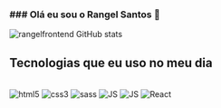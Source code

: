 ### ### Olá eu sou o Rangel Santos 🤚

![rangelfrontend GitHub stats](https://github-readme-stats.vercel.app/api?username=rangelfrontend&show_icons=true&theme=dracula)

## Tecnologias que eu uso no meu dia 

<div style="display: inline-block"><br>
<img  alt="html5" src="https://img.shields.io/badge/HTML5-E34F26?style=for-the-badge&logo=html5&logoColor=white"/>
<img  alt="css3" src=	"https://img.shields.io/badge/CSS3-1572B6?style=for-the-badge&logo=css3&logoColor=white"/>
<img  alt="sass" src="https://img.shields.io/badge/Sass-CC6699?style=for-the-badge&logo=sass&logoColor=white"/>
<img  alt="JS" src="https://img.shields.io/badge/JavaScript-F7DF1E?style=for-the-badge&logo=javascript&logoColor=black"/>
<img  alt="JS" src="https://img.shields.io/badge/Bootstrap-563D7C?style=for-the-badge&logo=bootstrap&logoColor=white"/>
<img  alt="React" src="https://img.shields.io/badge/React-20232A?style=for-the-badge&logo=react&logoColor=61DAFB"/>
</div>

